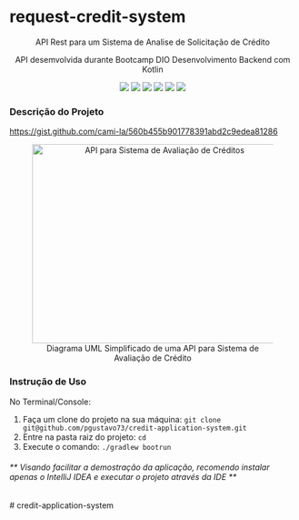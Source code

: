 ﻿<h1>request-credit-system</h1>
<p align="center">API Rest para um Sistema de Analise de Solicitação de Crédito</p>
<p align="center">API desemvolvida durante Bootcamp DIO Desenvolvimento Backend com Kotlin </p>
<p align="center">
     <a alt="Java">
        <img src="https://img.shields.io/badge/Java-v17-blue.svg" />
    </a>
    <a alt="Kotlin">
        <img src="https://img.shields.io/badge/Kotlin-v1.7.22-purple.svg" />
    </a>
    <a alt="Spring Boot">
        <img src="https://img.shields.io/badge/Spring%20Boot-v3.0.3-brightgreen.svg" />
    </a>
    <a alt="Gradle">
        <img src="https://img.shields.io/badge/Gradle-v7.6-lightgreen.svg" />
    </a>
    <a alt="H2 ">
        <img src="https://img.shields.io/badge/H2-v2.1.214-darkblue.svg" />
    </a>
    <a alt="Flyway">
        <img src="https://img.shields.io/badge/Flyway-v9.5.1-red.svg">
    </a>
</p>

<h3>Descrição do Projeto</h3>
<p><a href="https://gist.github.com/cami-la/560b455b901778391abd2c9edea81286">https://gist.github.com/cami-la/560b455b901778391abd2c9edea81286</a></p>
<figure>
<p align="center">
  <img src="https://i.imgur.com/7phya16.png" height="350" width="450" alt="API para Sistema de Avaliação de Créditos"/><br>
  Diagrama UML Simplificado de uma API para Sistema de Avaliação de Crédito
</p>
</figure>

<h3>Instrução de Uso</h3>
<p>No Terminal/Console:</p>
<ol>
	<li>Faça um clone do projeto na sua máquina: <code>git clone git@github.com/pgustavo73/credit-application-system.git</code></li>
	<li>Entre na pasta raiz do projeto: <code>cd </code></li> 
	<li>Execute o comando: <code>./gradlew bootrun</code></li>
</ol>
<h6>** Visando facilitar a demostração da aplicação, recomendo instalar apenas o IntelliJ IDEA e executar o projeto através da IDE **</h6># credit-application-system
